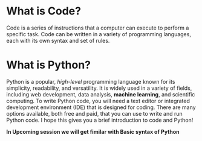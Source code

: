 #  What is Code?
Code is a series of instructions that a computer can execute to perform a specific task. Code can be written in a variety of programming languages, each with its own syntax and set of rules.
# What is Python?
Python is a popular, *high-level* programming language known for its simplicity, readability, and versatility. It is widely used in a variety of fields, including web development, data analysis, **machine learning**, and scientific computing. To write Python code, you will need a text editor or integrated development environment (IDE) that is designed for coding. There are many options available, both free and paid, that you can use to write and run Python code. I hope this gives you a brief introduction to code and Python! 

**In Upcoming session we will get fimilar with Basic syntax of Python**